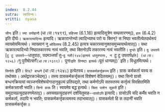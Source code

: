 ```yaml
---
index:  8.2.44
sutra:  ल्वादिभ्यः।
vritti:  nyasa
---
```


`जीनः` इति। `ज्या वयोहानौ` (धा।पा।१४९९), `ग्रहिज्या` (6.1.16) इत्यादिसूत्रेण सम्प्रसारणम्(), `हलः` (6.4.2) इति दीर्घः। 
`ऋकारल्पादिभ्यः` इत्यादि। ऋकारान्तेभ्यो ल्वादिभ्यश्च परो यः क्तिन्? स निष्ठा भवतीत्येतदर्थरूपं व्याख्येयमित्यर्थः। व्याख्यानं नु `ओदितश्च` (8.2.45) इत्यत्र चकारस्यानुक्तसमुच्चयार्थत्वात्()। यथा ऋकारल्पादिभ्यो निष्ठातकारस्य नत्वं भवति, तथा क्तिनोऽपि तकारस्य नत्वं भवतीति।
`दुग्वोः` इति। `दु उपतापे` [`टु टु उपतापे`--धातुपाठः, पदमञ्जर्यां तु-`दु गतौ(९४४)इत्ययं धातुरुपात्तः, न `टु टु उपतापे` इति] (धा।पा।१२५६)। `गु पुरीषोत्सर्गे` (धा।पा।१३९९)। 
`पूनाः` इति विनष्टा इत्यर्थः। `पूतं धान्यम्()` इति। विधूतमित्यर्थः। 

`सिनोतेः` इति। `विञ्? बन्धने` (धा।पा।१२४८) इत्येतस्य। `ग्रासकर्मकर्त्तृकस्य` इति। ग्रासः कर्मकर्ता यस्य स तथोक्तः। अर्थद्वारकञ्चेदम्()। तस्य ग्रासकर्मकर्त्तृकत्वं विशेषणं वेदितव्यम्()। यथा सिनो ग्रासो बन्धनक्रियायां व्यञ्जनविशेषयोगादानुकूल्यं प्रतिपद्यते, तथा कर्मणोऽपि सतस्तस्य कर्त्तृत्वं विवक्षितमिति कर्मकत्र्तासौ भवति। `सिनो ग्रासः` ति। स्वयमेव बद्ध इत्यर्थः। `सिता पाशेन सूकरी` इति। समुदायप्रत्युदाहरणमेतत्()। अवयवप्रत्युदाहरणं दर्शयितुमाह--`ग्रासोऽपि` इत्यादि। ग्रासोऽपि यदि कर्मैव भवति न कर्मकर्ता, तदापि न भवति; ग्रासकर्मकर्त्तृकत्वमस्य तदाभावात्()। ग्रासकर्मतो हि स तदानीं भवति ग्रासकर्मकर्त्तृकः॥
